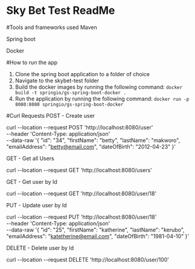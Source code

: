 # Sky Bet Test ReadMe

#Tools and frameworks used
Maven

Spring boot

Docker

#How to run the app
1. Clone the spring boot application to a folder of choice
2. Navigate to the skybet-test folder
3. Build the docker images by running the following command: 
```docker build -t springio/gs-spring-boot-docker .```
4. Run the application by running the following command: 
```docker run -p 8080:8080 springio/gs-spring-boot-docker```


#Curl Requests
POST - Create user

curl --location --request POST 'http://localhost:8080/user' \
--header 'Content-Type: application/json' \
--data-raw '{
"id": "34",
"firstName": "betty",
"lastName": "makworo",
"emailAddress": "betty@email.com",
"dateOfBirth": "2012-04-23"
}'

GET - Get all Users

curl --location --request GET 'http://localhost:8080/users'

GET - Get user by Id

curl --location --request GET 'http://localhost:8080/user/18'

PUT - Update user by Id

curl --location --request PUT 'http://localhost:8080/user/18' \
--header 'Content-Type: application/json' \
--data-raw '{
"id": "25",
"firstName": "katherine",
"lastName": "kerubo",
"emailAddress": "katetherine@email.com",
"dateOfBirth": "1981-04-10"
}'

DELETE - Delete user by Id

curl --location --request DELETE 'http://localhost:8080/user/100'